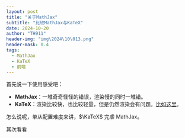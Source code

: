 ```yaml
---
layout: post
title: "关于MathJax"
subtitle: "比较MathJax与KaTeX"
date: 2024-10-20
author: "TH911"
header-img: "img\2024\10\013.png"
header-mask: 0.4
tags:
  - MathJax
  - KaTeX
  - 前端
---
```


首先说一下使用感受吧：

* **MathJax**：一堆奇奇怪怪的错误，渲染慢的同时一堆错。
* **KaTeX**：渲染比较快，也比较轻量，但是仍然渲染会有问题。[比如这里](https://cfyy.us.kg/2024/10/13/1/#3%E5%89%8D%E7%BC%80%E5%92%8C%E5%B7%AE%E5%88%86%E4%BC%98%E5%8C%96)。

怎么说呢，单从配置难度来讲，$\KaTeX$ 完虐 MathJax。

其次看看